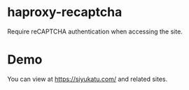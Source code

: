 # haproxy-recaptcha
Require reCAPTCHA authentication when accessing the site.

# Demo
You can view at https://siyukatu.com/ and related sites.
